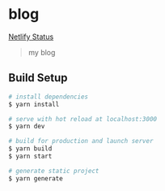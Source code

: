# blog

[Netlify Status](https://app.netlify.com/sites/did0es-blog/deploys)

> my blog

## Build Setup

``` bash
# install dependencies
$ yarn install

# serve with hot reload at localhost:3000
$ yarn dev

# build for production and launch server
$ yarn build
$ yarn start

# generate static project
$ yarn generate
```
